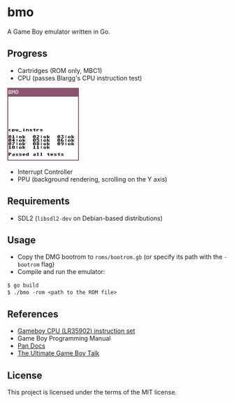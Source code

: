 # bmo

A Game Boy emulator written in Go.

## Progress

- Cartridges (ROM only, MBC1)
- CPU (passes Blargg's CPU instruction test)

![Blargg's CPU instruction test passed](docs/cpu_instr.png)

- Interrupt Controller
- PPU (background rendering, scrolling on the Y axis)

## Requirements

- SDL2 (`libsdl2-dev` on Debian-based distributions)

## Usage

- Copy the DMG bootrom to `roms/bootrom.gb` (or specify its path with the
  `-bootrom` flag)
- Compile and run the emulator:

```
$ go build
$ ./bmo -rom <path to the ROM file>
```

## References

- [Gameboy CPU (LR35902) instruction set](http://www.pastraiser.com/cpu/gameboy/gameboy_opcodes.html)
- Game Boy Programming Manual
- [Pan Docs](http://gbdev.gg8.se/wiki/articles/Pan_Docs)
- [The Ultimate Game Boy Talk](https://www.youtube.com/watch?v=HyzD8pNlpwI)

## License

This project is licensed under the terms of the MIT license.
